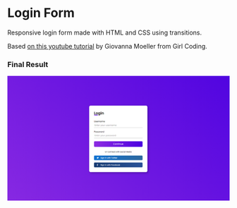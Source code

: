# Login Form

Responsive login form made with HTML and CSS using transitions.

Based [on this youtube tutorial](https://youtu.be/MkXuQ9CcHqU) by Giovanna Moeller from Girl Coding.

### Final Result
<img src="assets/login-form.png" alt="Login Form Layout"/>
